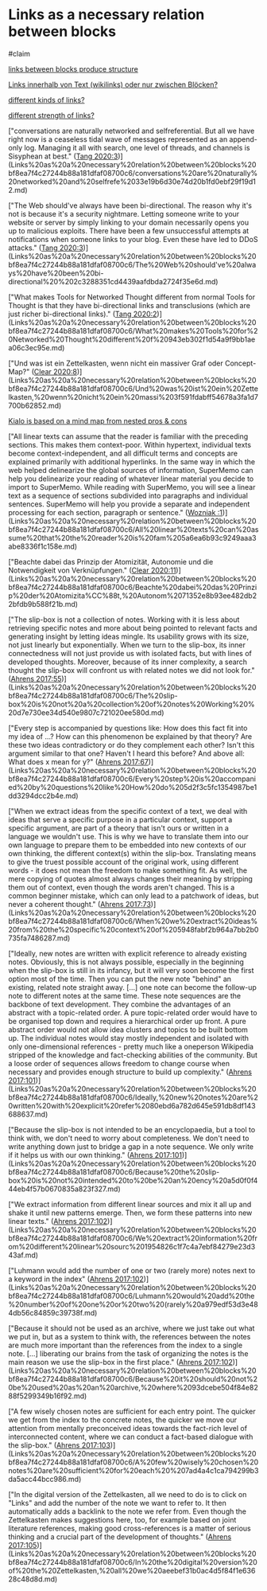 # Links as a necessary relation between blocks

#claim 

[links between blocks produce structure](Links%20as%20a%20necessary%20relation%20between%20blocks%20bf8ea7f4c27244b88a181dfaf08700c6/links%20between%20blocks%20produce%20structure%20f9ded2da7441491aad123d5d151754fc.md)

[Links innerhalb von Text (wikilinks) oder nur zwischen Blöcken?](Links%20as%20a%20necessary%20relation%20between%20blocks%20bf8ea7f4c27244b88a181dfaf08700c6/Links%20innerhalb%20von%20Text%20(wikilinks)%20oder%20nur%20zwis%2013f687219d754c9392575ec79699c06c.md)

[different kinds of links?](Links%20as%20a%20necessary%20relation%20between%20blocks%20bf8ea7f4c27244b88a181dfaf08700c6/different%20kinds%20of%20links%20e23a4da9c9c04f6d8ad50ec0ada14eaa.md)

[different strength of links?](Links%20as%20a%20necessary%20relation%20between%20blocks%20bf8ea7f4c27244b88a181dfaf08700c6/different%20strength%20of%20links%208b057a30d7c641ff850bc9e57ba29c30.md)

["conversations are naturally networked and selfreferential. But all we have right now is a ceaseless tidal wave of messages represented as an append-only log. Managing it all with search, one level of threads, and channels is Sisyphean at best." ([Tang 2020:3](zotero://open-pdf/library/items/KTGD8N25?page=3))](Links%20as%20a%20necessary%20relation%20between%20blocks%20bf8ea7f4c27244b88a181dfaf08700c6/conversations%20are%20naturally%20networked%20and%20selfrefe%2033e19b6d30e74d20b1fd0ebf29f19d12.md)

["The Web should've always have been bi-directional. The reason why it's not is because it's a security nightmare. Letting someone write to your website or server by simply linking to your domain necessarily opens you up to malicious exploits. There have been a few unsuccessful attempts at notifications when someone links to your blog. Even these have led to DDoS attacks." ([Tang 2020:3](zotero://open-pdf/library/items/KTGD8N25?page=3))](Links%20as%20a%20necessary%20relation%20between%20blocks%20bf8ea7f4c27244b88a181dfaf08700c6/The%20Web%20should've%20always%20have%20been%20bi-directional%20%202c3288351cd4439aafdbda2724f35e6d.md)

["What makes Tools for Networked Thought different from normal Tools for Thought is that they have bi-directional links and transclusions (which are just richer bi-directional links)." ([Tang 2020:2](zotero://open-pdf/library/items/KTGD8N25?page=2))](Links%20as%20a%20necessary%20relation%20between%20blocks%20bf8ea7f4c27244b88a181dfaf08700c6/What%20makes%20Tools%20for%20Networked%20Thought%20different%20f%20943eb302f1d54a9f9bb1aea06c3ec95e.md)

["Und was ist ein Zettelkasten, wenn nicht ein massiver Graf oder Concept-Map?" ([Clear 2020:8](zotero://open-pdf/library/items/SFQLIRC3?page=8))](Links%20as%20a%20necessary%20relation%20between%20blocks%20bf8ea7f4c27244b88a181dfaf08700c6/Und%20was%20ist%20ein%20Zettelkasten,%20wenn%20nicht%20ein%20massi%203f591fdabff54678a3fa1d7700b62852.md)

[Kialo is based on a mind map from nested pros & cons](Links%20as%20a%20necessary%20relation%20between%20blocks%20bf8ea7f4c27244b88a181dfaf08700c6/Kialo%20is%20based%20on%20a%20mind%20map%20from%20nested%20pros%20&%20co%20f028e578c0484dddbb80f059726fafd9.md)

["All linear texts can assume that the reader is familiar with the preceding sections. This makes them context-poor. Within hypertext, individual texts become context-independent, and all difficult terms and concepts are explained primarily with additional hyperlinks. In the same way in which the web helped delinearize the global sources of information, SuperMemo can help you delinearize your reading of whatever linear material you decide to import to SuperMemo. While reading with SuperMemo, you will see a linear text as a sequence of sections subdivided into paragraphs and individual sentences. SuperMemo will help you provide a separate and independent processing for each section, paragraph or sentence." ([Wozniak :1](zotero://open-pdf/library/items/F9MVCIM6?page=1))](Links%20as%20a%20necessary%20relation%20between%20blocks%20bf8ea7f4c27244b88a181dfaf08700c6/All%20linear%20texts%20can%20assume%20that%20the%20reader%20is%20fam%205a6ea6b93c9249aaa3abe8336f1c158e.md)

["Beachte dabei das Prinzip der Atomizität, Autonomie und die Notwendigkeit von Verknüpfungen." ([Clear 2020:11](zotero://open-pdf/library/items/SFQLIRC3?page=11))](Links%20as%20a%20necessary%20relation%20between%20blocks%20bf8ea7f4c27244b88a181dfaf08700c6/Beachte%20dabei%20das%20Prinzip%20der%20Atomizita%CC%88t,%20Autonom%2071352e8b93ee482db22bfdb9b588f21b.md)

["The slip-box is not a collection of notes. Working with it is less about retrieving specific notes and more about being pointed to relevant facts and generating insight by letting ideas mingle. Its usability grows with its size, not just linearly but exponentially. When we turn to the slip-box, its inner connectedness will not just provide us with isolated facts, but with lines of developed thoughts. Moreover, because of its inner complexity, a search thought the slip-box will confront us with related notes we did not look for." ([Ahrens 2017:55](zotero://open-pdf/library/items/ZYMH3KIN?page=55))](Links%20as%20a%20necessary%20relation%20between%20blocks%20bf8ea7f4c27244b88a181dfaf08700c6/The%20slip-box%20is%20not%20a%20collection%20of%20notes%20Working%20%20d7e730ee34d540e9807c721020ee580d.md)

["Every step is accompanied by questions like: How does this fact fit into my idea of ...? How can this phenomenon be explained by that theory? Are these two ideas contradictory or do they complement each other? Isn't this argument similar to that one? Haven't I heard this before? And above all: What does x mean for y?" ([Ahrens 2017:67](zotero://open-pdf/library/items/ZYMH3KIN?page=67))](Links%20as%20a%20necessary%20relation%20between%20blocks%20bf8ea7f4c27244b88a181dfaf08700c6/Every%20step%20is%20accompanied%20by%20questions%20like%20How%20do%205d2f3c5fc1354987be1dd3294dcc2b4e.md)

["When we extract ideas from the specific context of a text, we deal with ideas that serve a specific purpose in a particular context, support a specific argument, are part of a theory that isn't ours or written in a language we wouldn't use. This is why we have to translate them into our own language to prepare them to be embedded into new contexts of our own thinking, the different context(s) within the slip-box. Translating means to give the truest possible account of the original work, using different words - it does not mean the freedom to make something fit. As well, the mere copying of quotes almost always changes their meaning by stripping them out of context, even though the words aren't changed. This is a common beginner mistake, which can only lead to a patchwork of ideas, but never a coherent thought." ([Ahrens 2017:73](zotero://open-pdf/library/items/ZYMH3KIN?page=73))](Links%20as%20a%20necessary%20relation%20between%20blocks%20bf8ea7f4c27244b88a181dfaf08700c6/When%20we%20extract%20ideas%20from%20the%20specific%20context%20of%205948fabf2b964a7bb2b0735fa7486287.md)

["Ideally, new notes are written with explicit reference to already existing notes. Obviously, this is not always possible, especially in the beginning when the slip-box is still in its infancy, but it will very soon become the first option most of the time. Then you can put the new note "behind" an existing, related note straight away. […] one note can become the follow-up note to different notes at the same time. These note sequences are the backbone of text development. They combine the advantages of an abstract with a topic-related order. A pure topic-related order would have to be organised top down and requires a hierarchical order up front. A pure abstract order would not allow idea clusters and topics to be built bottom up. The individual notes would stay mostly independent and isolated with only one-dimensional references - pretty much like a oneperson Wikipedia stripped of the knowledge and fact-checking abilities of the community. But a loose order of sequences allows freedom to change course when necessary and provides enough structure to build up complexity." ([Ahrens 2017:101](zotero://open-pdf/library/items/ZYMH3KIN?page=101))](Links%20as%20a%20necessary%20relation%20between%20blocks%20bf8ea7f4c27244b88a181dfaf08700c6/Ideally,%20new%20notes%20are%20written%20with%20explicit%20refer%2080ebd6a782d645e591db8df143688637.md)

["Because the slip-box is not intended to be an encyclopaedia, but a tool to think with, we don't need to worry about completeness. We don't need to write anything down just to bridge a gap in a note sequence. We only write if it helps us with our own thinking." ([Ahrens 2017:101](zotero://open-pdf/library/items/ZYMH3KIN?page=101))](Links%20as%20a%20necessary%20relation%20between%20blocks%20bf8ea7f4c27244b88a181dfaf08700c6/Because%20the%20slip-box%20is%20not%20intended%20to%20be%20an%20ency%20a5d0f0f444eb4f57b0670835a823f327.md)

["We extract information from different linear sources and mix it all up and shake it until new patterns emerge. Then, we form these patterns into new linear texts." ([Ahrens 2017:102](zotero://open-pdf/library/items/ZYMH3KIN?page=102))](Links%20as%20a%20necessary%20relation%20between%20blocks%20bf8ea7f4c27244b88a181dfaf08700c6/We%20extract%20information%20from%20different%20linear%20sourc%201954826c1f7c4a7ebf84279e23d343af.md)

["Luhmann would add the number of one or two (rarely more) notes next to a keyword in the index" ([Ahrens 2017:102](zotero://open-pdf/library/items/ZYMH3KIN?page=102))](Links%20as%20a%20necessary%20relation%20between%20blocks%20bf8ea7f4c27244b88a181dfaf08700c6/Luhmann%20would%20add%20the%20number%20of%20one%20or%20two%20(rarely%20a979edf53d3e484db56c84859c39738f.md)

["Because it should not be used as an archive, where we just take out what we put in, but as a system to think with, the references between the notes are much more important than the references from the index to a single note. […] liberating our brains from the task of organizing the notes is the main reason we use the slip-box in the first place." ([Ahrens 2017:102](zotero://open-pdf/library/items/ZYMH3KIN?page=102))](Links%20as%20a%20necessary%20relation%20between%20blocks%20bf8ea7f4c27244b88a181dfaf08700c6/Because%20it%20should%20not%20be%20used%20as%20an%20archive,%20where%2093dcebe504f84e8288f5299349b16f92.md)

["A few wisely chosen notes are sufficient for each entry point. The quicker we get from the index to the concrete notes, the quicker we move our attention from mentally preconceived ideas towards the fact-rich level of interconnected content, where we can conduct a fact-based dialogue with the slip-box." ([Ahrens 2017:103](zotero://open-pdf/library/items/ZYMH3KIN?page=103))](Links%20as%20a%20necessary%20relation%20between%20blocks%20bf8ea7f4c27244b88a181dfaf08700c6/A%20few%20wisely%20chosen%20notes%20are%20sufficient%20for%20each%20%207ad4a4c1ca794299b3da5acc44bcc986.md)

["In the digital version of the Zettelkasten, all we need to do is to click on "Links" and add the number of the note we want to refer to. It then automatically adds a backlink to the note we refer from. Even though the Zettelkasten makes suggestions here, too, for example based on joint literature references, making good cross-references is a matter of serious thinking and a crucial part of the development of thoughts." ([Ahrens 2017:105](zotero://open-pdf/library/items/ZYMH3KIN?page=105))](Links%20as%20a%20necessary%20relation%20between%20blocks%20bf8ea7f4c27244b88a181dfaf08700c6/In%20the%20digital%20version%20of%20the%20Zettelkasten,%20all%20we%20aeebef31b0ac4d5f84f1e63628c48d8d.md)
